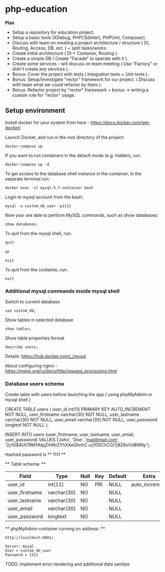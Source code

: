 # php-education

**Plan**
- Setup a repository for education project.
- Setup a basic tools (XDebug, PHPCS(linter), PHPUnit, Composer).
- Discuss with team on meeting a project architecture / structure ( DI, Routing, Access, DB, ect. ) + split tasks/works.
- Create initial architecture ( DI + Container, Routing ).
- Create a simple DB ( Create "Facade" to operate with it ).
- Create some services - will discuss on team meeting ( Use "Factory" or didn't create any services ).
- Bonus: Сover the project with tests ( Integration tests + Unit tests ).
- Bonus: Setup/Investigate "rector" framework for our project. ( Discuss with team what we could refactor by them ).
- Bonus: Refactor project by "rector" framework + bonus -> writing a custom rule for "rector" usage.

## Setup environment
Install docker for your system from here - https://docs.docker.com/get-docker/

Launch Docker, and run in the root directory of the project:
```
docker-compose up
```

If you want to run containers in the detach mode (e.g. hidden), run:
```
docker-compose up -d
```

To get access to the database shell instance in the container, in the separate terminal run:
```
docker exec -it mysql-5.7-container bash
```

Login to mysql account from the bash:
```
mysql -u custom_db_user -p1111
```

Now your are able to perform MySQL commands, such as show databases:
```
show databases;
```

To quit from the mysql shell, run:
```
quit
```
or
```
exit
```

To quit from the container, run:
```
exit
```

### Additional mysql commands inside mysql shell

Switch to current database
```
use custom_db;
```

Show tables in selected database
```
show tables;
```

Show table properties format
```
describe users;
```

Details: https://hub.docker.com/_/mysql

About configuring nginx - https://nginx.org/ru/docs/http/request_processing.html

### Database users schema

Create table with users before launching the app ( using phpMyAdmin or mysql shell )

CREATE TABLE users (
    user_id int(11) PRIMARY KEY AUTO_INCREMENT NOT NULL,
    user_firstname varchar(30) NOT NULL,
    user_lastname varchar(30) NOT NULL,
    user_email varchar(30) NOT NULL,
    user_password longtext NOT NULL
);

INSERT INTO users (user_firstname, user_lastname, user_email, user_password) VALUES ('John', 'Doe', 'mail@mail.com', '$2y$10$4Ut79MYAlpjZiHNrZYhXXeGhnhC.o/j105ChCO/7j8Z6vVnBftlNy');

Hashed password is ** 1111 **

** Table schema: **

| Field | Type | Null | Key | Default | Extra |
| ------ | ------ | ------ | ------ | ------ | ------ |
| user_id | int(11) | NO | PRI | NULL | auto_increment |
| user_firstname | varchar(30) | NO | | NULL |
| user_lastname  | varchar(30) | NO | | NULL |
| user_email | varchar(30) | NO | | NULL |
| user_password | longtext | NO | | NULL |


** phpMyAdmin container running on address: **
```
http://localhost:8081/
```

```
Server: mysql
User = custom_db_user
Password = 1111
```

TODO: implement error rendering and additional data sanitize
